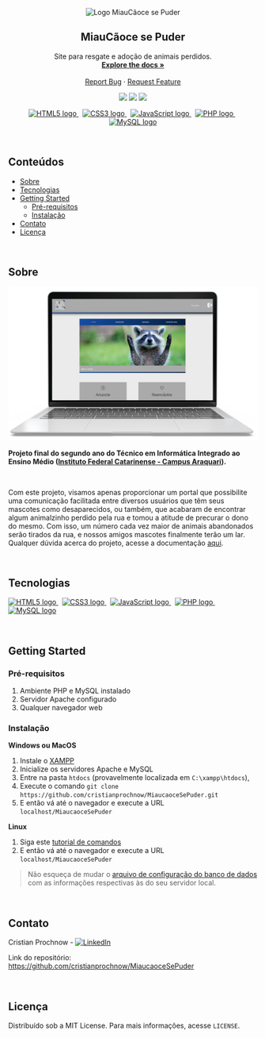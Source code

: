 <p align="center">
    <img 
         height="200" 
         src="https://user-images.githubusercontent.com/48127848/69908506-b7ba1000-13c9-11ea-8627-6bfc721394fa.png" 
         alt="Logo MiauCãoce se Puder" 
         title="Logo MiauCãoce se Puder"
</p>

<br />

<h2 align="center">MiauCãoce se Puder</h2>

  <p align="center">
    Site para resgate e adoção de animais perdidos.
    <br />
    <a href="./documentation/MiauCãoce se Puder.pdf"><strong>Explore the docs »</strong></a>
    <br />
    <br />
    <a href="https://github.com/cristianprochnow/MiaucaoceSePuder/issues">Report Bug</a>
    ·
    <a href="https://github.com/cristianprochnow/MiaucaoceSePuder/issues">Request Feature</a>
  </p>
  
  <p align="center">
	<img src="https://img.shields.io/github/license/cristianprochnow/MiaucaoceSePuder" />
	<img src="https://img.shields.io/github/languages/code-size/cristianprochnow/MiaucaoceSePuder" />
	<img src="https://img.shields.io/github/repo-size/cristianprochnow/MiaucaoceSePuder" />
  </p>

  <p align="center">
	<a href="https://www.w3schools.com/html/">
		<img 
			src="https://icons-for-free.com/iconfiles/png/512/award+badge+html+html5+reward+trophy+icon-1320184828635374270.png"
			alt="HTML5 logo" 
			title="HTML5" 
			width="30" height="30" 
		/>
	</a>
	&nbsp;
	<a href="https://www.w3schools.com/css/">
		<img 
			src="https://cdn1.iconfinder.com/data/icons/logotypes/32/badge-css-3-512.png" 
			alt="CSS3 logo" 
			title="CSS3" 
			width="30" height="30" 
		/>
	</a>
	&nbsp;
	<a href="https://www.w3schools.com/js/default.asp">
		<img 
			src="https://cdn.iconscout.com/icon/free/png-256/javascript-24-1174950.png" 
			alt="JavaScript logo"
			title="JavaScript" 
			width="30" height="30" 
		/>
	</a>
	&nbsp;
	<a href="https://www.php.net/docs.php">
		<img 
			src="http://pngimg.com/uploads/php/php_PNG27.png" 
			alt="PHP logo" 
			title="PHP" 
			width="40" height="40" 
		/>
	</a>
	&nbsp;
	<a href="https://dev.mysql.com/doc/">
		<img 
			src="https://d2.alternativeto.net/dist/icons/mysql-community-edition_155326.png?width=128&height=128&mode=crop&upscale=false" 
			alt="MySQL logo" 
			title="MySQL" 
			width="40" height="40" 
		/>
	</a>
  </p>

<br />

<h2 id="conteúdos">Conteúdos</h2>

* [Sobre](#sobre)
* [Tecnologias](#tecnologias)
* [Getting Started](#getting-started)
	* [Pré-requisitos](#pre-requisitos)
	* [Instalação](#instalacao)
* [Contato](#contato)
* [Licença](#licenca)

<br />

<h2 id="sobre">Sobre</h2>

<p align="center"><img src="./template/notebook-home-screen.png" /></p>

<strong>Projeto final do segundo ano do Técnico em Informática Integrado ao Ensino Médio (<a href="http://araquari.ifc.edu.br/">Instituto Federal Catarinense - Campus Araquari</a>).</strong>

<br />

Com este projeto, visamos apenas proporcionar um portal que possibilite uma comunicação facilitada entre diversos usuários que têm seus mascotes como desaparecidos, ou também, que acabaram de encontrar algum animalzinho perdido pela rua e tomou a atitude de precurar o dono do mesmo. Com isso, um número cada vez maior de animais abandonados serão tirados da rua, e nossos amigos mascotes finalmente terão um lar. Qualquer dúvida acerca do projeto, acesse a documentação <a href="./documentation/MiauCãoce se Puder.pdf">aqui</a>.

<br />

<h2 id="tecnologias">Tecnologias</h2>

<p>
	<a href="https://www.w3schools.com/html/">
		<img 
			src="https://icons-for-free.com/iconfiles/png/512/award+badge+html+html5+reward+trophy+icon-1320184828635374270.png"
			alt="HTML5 logo" 
			title="HTML5" 
			width="30" height="30" 
		/>
	</a>
	&nbsp;
	<a href="https://www.w3schools.com/css/">
		<img 
			src="https://cdn1.iconfinder.com/data/icons/logotypes/32/badge-css-3-512.png" 
			alt="CSS3 logo" 
			title="CSS3" 
			width="30" height="30" 
		/>
	</a>
	&nbsp;
	<a href="https://www.w3schools.com/js/default.asp">
		<img 
			src="https://cdn.iconscout.com/icon/free/png-256/javascript-24-1174950.png" 
			alt="JavaScript logo"
			title="JavaScript" 
			width="30" height="30" 
		/>
	</a>
	&nbsp;
	<a href="https://www.php.net/docs.php">
		<img 
			src="http://pngimg.com/uploads/php/php_PNG27.png" 
			alt="PHP logo" 
			title="PHP" 
			width="40" height="40" 
		/>
	</a>
	&nbsp;
	<a href="https://dev.mysql.com/doc/">
		<img 
			src="https://d2.alternativeto.net/dist/icons/mysql-community-edition_155326.png?width=128&height=128&mode=crop&upscale=false" 
			alt="MySQL logo" 
			title="MySQL" 
			width="40" height="40" 
		/>
	</a>
</p>

<br />

<h2 id="getting-started">Getting Started</h2>

<h3 id="pre-requisitos">Pré-requisitos</h3>

1. Ambiente PHP e MySQL instalado
2. Servidor Apache configurado
3. Qualquer navegador web

<h3 id="instalacao">Instalação</h3>

**Windows ou MacOS**

1. Instale o [XAMPP](https://www.apachefriends.org/)
2. Inicialize os servidores Apache e MySQL
3. Entre na pasta `htdocs` (provavelmente localizada em `C:\xampp\htdocs`), 
4. Execute o comando `git clone https://github.com/cristianprochnow/MiaucaoceSePuder.git`
5. E então vá até o navegador e execute a URL `localhost/MiaucaoceSePuder`

**Linux**

1. Siga este [tutorial de comandos](https://gist.github.com/cristianprochnow/c58d6d85855f69fb3bbb7112aace89b3)
2. E então vá até o navegador e execute a URL `localhost/MiaucaoceSePuder`

> Não esqueça de mudar o [arquivo de configuração do banco de dados](./settings/config.php) com as informações respectivas às do seu servidor local.

<br />

<h2 id="contato">Contato</h2>

Cristian Prochnow - [![LinkedIn][linkedin-shield]][linkedin-url]

Link do repositório: https://github.com/cristianprochnow/MiaucaoceSePuder

<br />

<h2 id="licenca">Licença</h2>

Distribuído sob a MIT License. Para mais informações, acesse `LICENSE`.


[linkedin-shield]: https://img.shields.io/badge/-LinkedIn-black.svg?style=flat&logo=linkedin&colorB=0077b4
[linkedin-url]: https://www.linkedin.com/in/cristianprochnow
